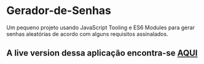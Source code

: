 # Gerador-de-Senhas
 Um pequeno projeto usando JavaScript Tooling e ES6 Modules para gerar senhas aleatórias de acordo com alguns requisitos assinalados.

## A live version dessa aplicação encontra-se [AQUI](https://higor.dev/password-generator/public)
